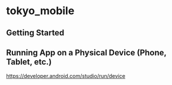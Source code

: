 # tokyo_mobile

## Getting Started

## Running App on a Physical Device (Phone, Tablet, etc.)

https://developer.android.com/studio/run/device
